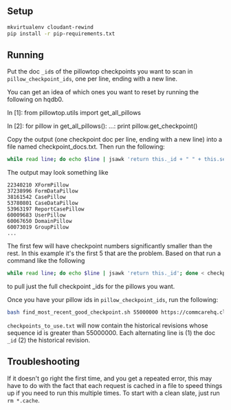 ## Setup
```bash
mkvirtualenv cloudant-rewind
pip install -r pip-requirements.txt
```

## Running
Put the doc `_id`s of the pillowtop checkpoints you want to scan
in `pillow_checkpoint_ids`, one per line, ending with a new line.

You can get an idea of which ones you want to reset
by running the following on hqdb0.

In [1]: from pillowtop.utils import get_all_pillows

In [2]: for pillow in get_all_pillows():
   ...:     print pillow.get_checkpoint()

Copy the output (one checkpoint doc per line, ending with a new line) into a file named checkpoint_docs.txt. Then run the following:

```bash
while read line; do echo $line | jsawk 'return this._id + " " + this.seq'; done < checkpoint_docs.txt | sed 's/^.*\.\([A-Z][A-Za-z]*Pillow\)[^ ]* \([0-9]*\)-.*$/\2 \1/' | sort -n
```

The output may look something like

```
22340210 XFormPillow
37238996 FormDataPillow
38161542 CasePillow
53780801 CaseDataPillow
53963197 ReportCasePillow
60009683 UserPillow
60067650 DomainPillow
60073019 GroupPillow
...
```
The first few will have checkpoint numbers significantly smaller than the rest. In this example it's the first 5 that are the problem. Based on that run a command like the following

```bash
while read line; do echo $line | jsawk 'return this._id'; done < checkpoint_docs.txt | grep -E 'XFormPillow|FormDataPillow|CasePillow|CaseDataPillow|ReportCasePillow' > pillow_checkpoint_ids
```

to pull just the full checkpoint _ids for the pillows you want.

Once you have your pillow ids in `pillow_checkpoint_ids`, run the following:

```bash
bash find_most_recent_good_checkpoint.sh 55000000 https://commcarehq.cloudant.com/commcarehq < pillow_checkpoint_ids | tee checkpoints_to_use.txt
```

`checkpoints_to_use.txt` will now contain the historical revisions
whose sequence id is greater than 55000000. Each alternating line is
(1) the doc `_id` (2) the historical revision.

## Troubleshooting

If it doesn't go right the first time, and you get a repeated error, this may have to do with the fact that each request is cached in a file to speed things up if you need to run this multiple times. To start with a clean slate, just run `rm *.cache`.
